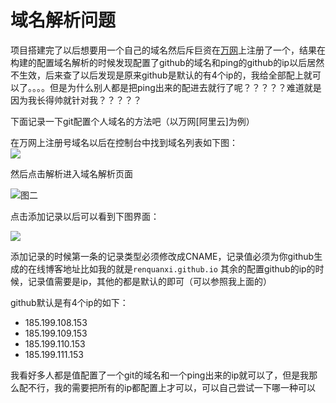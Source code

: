 # 域名解析问题

项目搭建完了以后想要用一个自己的域名然后斥巨资在<a href="https://wanwang.aliyun.com/">万网</a>上注册了一个，结果在构建的配置域名解析的时候发现配置了github的域名和ping的github的ip以后居然不生效，后来查了以后发现是原来github是默认的有4个ip的，我给全部配上就可以了。。。。但是为什么别人都是把ping出来的配进去就行了呢？？？？？难道就是因为我长得帅就针对我？？？？？


下面记录一下git配置个人域名的方法吧（以万网[阿里云]为例）

在万网上注册号域名以后在控制台中找到域名列表如下图：<br />
![](https://qinghuansmile.top/iamgeWarehouse/createdBlog/6.png)

然后点击解析进入域名解析页面

![图二](https://qinghuansmile.top/iamgeWarehouse/createdBlog/7.png)

点击添加记录以后可以看到下图界面：

![](https://qinghuansmile.top/iamgeWarehouse/createdBlog/8.png)

添加记录的时候第一条的记录类型必须修改成CNAME，记录值必须为你github生成的在线博客地址比如我的就是`renquanxi.github.io`
其余的配置github的ip的时候，记录值需要是ip，其他的都是默认的即可（可以参照我上面的）

github默认是有4个ip的如下：

 - 185.199.108.153
 - 185.199.109.153
 - 185.199.110.153
 - 185.199.111.153

我看好多人都是值配置了一个git的域名和一个ping出来的ip就可以了，但是我那么配不行，我的需要把所有的ip都配置上才可以，可以自己尝试一下哪一种可以



